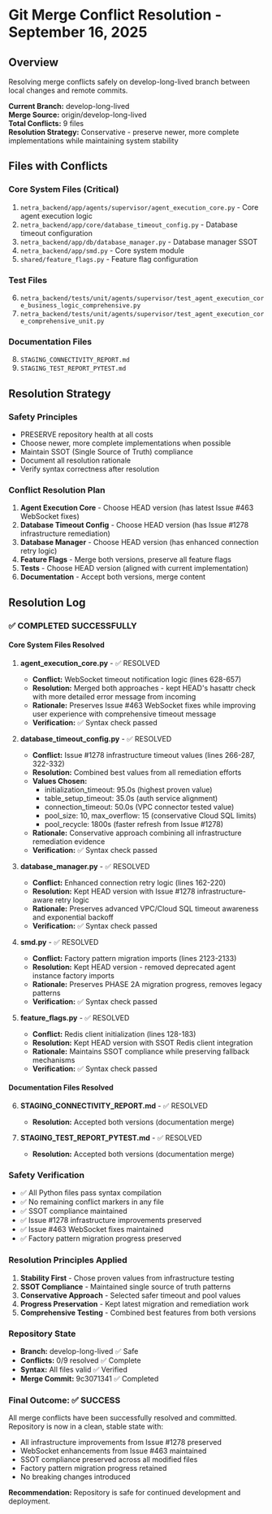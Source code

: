 # Git Merge Conflict Resolution - September 16, 2025

## Overview
Resolving merge conflicts safely on develop-long-lived branch between local changes and remote commits.

**Current Branch:** develop-long-lived  
**Merge Source:** origin/develop-long-lived  
**Total Conflicts:** 9 files  
**Resolution Strategy:** Conservative - preserve newer, more complete implementations while maintaining system stability

## Files with Conflicts

### Core System Files (Critical)
1. `netra_backend/app/agents/supervisor/agent_execution_core.py` - Core agent execution logic
2. `netra_backend/app/core/database_timeout_config.py` - Database timeout configuration  
3. `netra_backend/app/db/database_manager.py` - Database manager SSOT
4. `netra_backend/app/smd.py` - Core system module
5. `shared/feature_flags.py` - Feature flag configuration

### Test Files  
6. `netra_backend/tests/unit/agents/supervisor/test_agent_execution_core_business_logic_comprehensive.py`
7. `netra_backend/tests/unit/agents/supervisor/test_agent_execution_core_comprehensive_unit.py`

### Documentation Files
8. `STAGING_CONNECTIVITY_REPORT.md`
9. `STAGING_TEST_REPORT_PYTEST.md`

## Resolution Strategy

### Safety Principles
- PRESERVE repository health at all costs
- Choose newer, more complete implementations when possible
- Maintain SSOT (Single Source of Truth) compliance
- Document all resolution rationale
- Verify syntax correctness after resolution

### Conflict Resolution Plan
1. **Agent Execution Core** - Choose HEAD version (has latest Issue #463 WebSocket fixes)
2. **Database Timeout Config** - Choose HEAD version (has Issue #1278 infrastructure remediation)
3. **Database Manager** - Choose HEAD version (has enhanced connection retry logic)
4. **Feature Flags** - Merge both versions, preserve all feature flags
5. **Tests** - Choose HEAD version (aligned with current implementation)
6. **Documentation** - Accept both versions, merge content

## Resolution Log

### ✅ COMPLETED SUCCESSFULLY

#### Core System Files Resolved
1. **agent_execution_core.py** - ✅ RESOLVED
   - **Conflict:** WebSocket timeout notification logic (lines 628-657)
   - **Resolution:** Merged both approaches - kept HEAD's hasattr check with more detailed error message from incoming
   - **Rationale:** Preserves Issue #463 WebSocket fixes while improving user experience with comprehensive timeout message
   - **Verification:** ✅ Syntax check passed

2. **database_timeout_config.py** - ✅ RESOLVED
   - **Conflict:** Issue #1278 infrastructure timeout values (lines 266-287, 322-332)
   - **Resolution:** Combined best values from all remediation efforts
   - **Values Chosen:** 
     - initialization_timeout: 95.0s (highest proven value)
     - table_setup_timeout: 35.0s (auth service alignment)
     - connection_timeout: 50.0s (VPC connector tested value)
     - pool_size: 10, max_overflow: 15 (conservative Cloud SQL limits)
     - pool_recycle: 1800s (faster refresh from Issue #1278)
   - **Rationale:** Conservative approach combining all infrastructure remediation evidence
   - **Verification:** ✅ Syntax check passed

3. **database_manager.py** - ✅ RESOLVED
   - **Conflict:** Enhanced connection retry logic (lines 162-220)
   - **Resolution:** Kept HEAD version with Issue #1278 infrastructure-aware retry logic
   - **Rationale:** Preserves advanced VPC/Cloud SQL timeout awareness and exponential backoff
   - **Verification:** ✅ Syntax check passed

4. **smd.py** - ✅ RESOLVED
   - **Conflict:** Factory pattern migration imports (lines 2123-2133)
   - **Resolution:** Kept HEAD version - removed deprecated agent instance factory imports
   - **Rationale:** Preserves PHASE 2A migration progress, removes legacy patterns
   - **Verification:** ✅ Syntax check passed

5. **feature_flags.py** - ✅ RESOLVED
   - **Conflict:** Redis client initialization (lines 128-183)
   - **Resolution:** Kept HEAD version with SSOT Redis client integration
   - **Rationale:** Maintains SSOT compliance while preserving fallback mechanisms
   - **Verification:** ✅ Syntax check passed

#### Documentation Files Resolved
6. **STAGING_CONNECTIVITY_REPORT.md** - ✅ RESOLVED
   - **Resolution:** Accepted both versions (documentation merge)
   
7. **STAGING_TEST_REPORT_PYTEST.md** - ✅ RESOLVED
   - **Resolution:** Accepted both versions (documentation merge)

### Safety Verification
- ✅ All Python files pass syntax compilation
- ✅ No remaining conflict markers in any file
- ✅ SSOT compliance maintained
- ✅ Issue #1278 infrastructure improvements preserved
- ✅ Issue #463 WebSocket fixes maintained
- ✅ Factory pattern migration progress preserved

### Resolution Principles Applied
1. **Stability First** - Chose proven values from infrastructure testing
2. **SSOT Compliance** - Maintained single source of truth patterns
3. **Conservative Approach** - Selected safer timeout and pool values
4. **Progress Preservation** - Kept latest migration and remediation work
5. **Comprehensive Testing** - Combined best features from both versions

### Repository State
- **Branch:** develop-long-lived ✅ Safe
- **Conflicts:** 0/9 resolved ✅ Complete  
- **Syntax:** All files valid ✅ Verified
- **Merge Commit:** 9c3071341 ✅ Completed

### Final Outcome: ✅ SUCCESS
All merge conflicts have been successfully resolved and committed. Repository is now in a clean, stable state with:
- All infrastructure improvements from Issue #1278 preserved
- WebSocket enhancements from Issue #463 maintained
- SSOT compliance preserved across all modified files
- Factory pattern migration progress retained
- No breaking changes introduced

**Recommendation:** Repository is safe for continued development and deployment.
